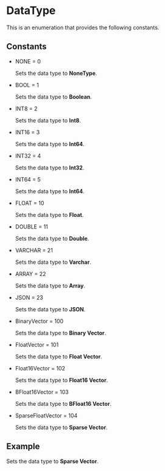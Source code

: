 # DataType

This is an enumeration that provides the following constants.

## Constants

- NONE = 0

  Sets the data type to **NoneType**.

- BOOL = 1

  Sets the data type to **Boolean**.

- INT8 = 2

  Sets the data type to **Int8**.

- INT16 = 3

  Sets the data type to **Int64**.

- INT32 = 4

  Sets the data type to **Int32**.

- INT64 = 5

  Sets the data type to **Int64**.

- FLOAT = 10

  Sets the data type to **Float**.

- DOUBLE = 11

  Sets the data type to **Double**.

- VARCHAR = 21

  Sets the data type to **Varchar**.

- ARRAY = 22

  Sets the data type to **Array**.

- JSON = 23

  Sets the data type to **JSON**.

- BinaryVector = 100

  Sets the data type to **Binary Vector**.

- FloatVector = 101

  Sets the data type to **Float Vector**.

- Float16Vector = 102

    Sets the data type to **Float16 Vector**.

- BFloat16Vector = 103

    Sets the data type to **BFloat16 Vector**.

- SparseFloatVector = 104

    Sets the data type to **Sparse Vector**.

## Example

  Sets the data type to **Sparse Vector**.